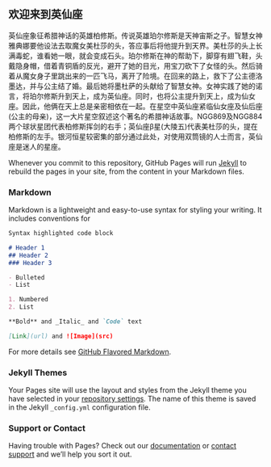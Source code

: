 ## 欢迎来到英仙座

英仙座象征希腊神话的英雄柏修斯。传说英雄珀尔修斯是天神宙斯之子。智慧女神雅典娜要他设法去取魔女美杜莎的头，答应事后将他提升到天界。美杜莎的头上长满毒蛇，谁看她一眼，就会变成石头。珀尔修斯在神的帮助下，脚穿有翅飞鞋，头戴隐身帽，借着青铜盾的反光，避开了她的目光，用宝刀砍下了女怪的头。然后骑着从魔女身子里跳出来的一匹飞马，离开了险境。在回来的路上，救下了公主德洛墨达，并与公主结了婚。最后她将墨杜萨的头献给了智慧女神。女神实践了她的诺言，将珀尔修斯升到天上，成为英仙座。同时，也将公主提升到天上，成为仙女座。因此，他俩在天上总是亲密相依在一起。在星空中英仙座紧临仙女座及仙后座(公主的母亲)，这一大片星空叙述这个著名的希腊神话故事。NGG869及NGG884两个球状星团代表柏修斯挥剑的右手；英仙座β星(大陵五)代表美杜莎的头，提在柏修斯的左手。银河恒星较密集的部分通过此处，对使用双筒镜的人士而言，英仙座是迷人的星座。

Whenever you commit to this repository, GitHub Pages will run [Jekyll](https://jekyllrb.com/) to rebuild the pages in your site, from the content in your Markdown files.

### Markdown

Markdown is a lightweight and easy-to-use syntax for styling your writing. It includes conventions for

```markdown
Syntax highlighted code block

# Header 1
## Header 2
### Header 3

- Bulleted
- List

1. Numbered
2. List

**Bold** and _Italic_ and `Code` text

[Link](url) and ![Image](src)
```

For more details see [GitHub Flavored Markdown](https://guides.github.com/features/mastering-markdown/).

### Jekyll Themes

Your Pages site will use the layout and styles from the Jekyll theme you have selected in your [repository settings](https://github.com/yingxianzuo/yingxianzuo.github.io/settings). The name of this theme is saved in the Jekyll `_config.yml` configuration file.

### Support or Contact

Having trouble with Pages? Check out our [documentation](https://help.github.com/categories/github-pages-basics/) or [contact support](https://github.com/contact) and we’ll help you sort it out.
